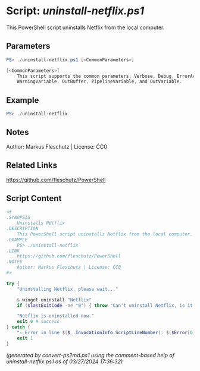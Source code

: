Script: *uninstall-netflix.ps1*
========================

This PowerShell script uninstalls Netflix from the local computer.

Parameters
----------
```powershell
PS> ./uninstall-netflix.ps1 [<CommonParameters>]

[<CommonParameters>]
    This script supports the common parameters: Verbose, Debug, ErrorAction, ErrorVariable, WarningAction, 
    WarningVariable, OutBuffer, PipelineVariable, and OutVariable.
```

Example
-------
```powershell
PS> ./uninstall-netflix

```

Notes
-----
Author: Markus Fleschutz | License: CC0

Related Links
-------------
https://github.com/fleschutz/PowerShell

Script Content
--------------
```powershell
<#
.SYNOPSIS
	Uninstalls Netflix
.DESCRIPTION
	This PowerShell script uninstalls Netflix from the local computer.
.EXAMPLE
	PS> ./uninstall-netflix
.LINK
	https://github.com/fleschutz/PowerShell
.NOTES
	Author: Markus Fleschutz | License: CC0
#>

try {
	"Uninstalling Netflix, please wait..."

	& winget uninstall "Netflix"
	if ($lastExitCode -ne "0") { throw "Can't uninstall Netflix, is it installed?" }

	"Netflix is uninstalled now."
	exit 0 # success
} catch {
	"⚠️ Error in line $($_.InvocationInfo.ScriptLineNumber): $($Error[0])"
	exit 1
}
```

*(generated by convert-ps2md.ps1 using the comment-based help of uninstall-netflix.ps1 as of 03/27/2024 17:36:32)*
